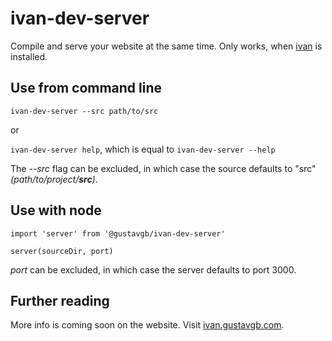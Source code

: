 # ivan-dev-server

Compile and serve your website at the same time. Only works, when [ivan](https://www.npmjs.com/package/@gustavgb/ivan) is installed.

## Use from command line

`ivan-dev-server --src path/to/src`

or

`ivan-dev-server help`, which is equal to `ivan-dev-server --help`

The *--src* flag can be excluded, in which case the source defaults to "src" *(path/to/project/**src**)*.

## Use with node

```
import 'server' from '@gustavgb/ivan-dev-server'

server(sourceDir, port)
```

*port* can be excluded, in which case the server defaults to port 3000.

## Further reading

More info is coming soon on the website. Visit [ivan.gustavgb.com](https://ivan.gustavgb.com).
